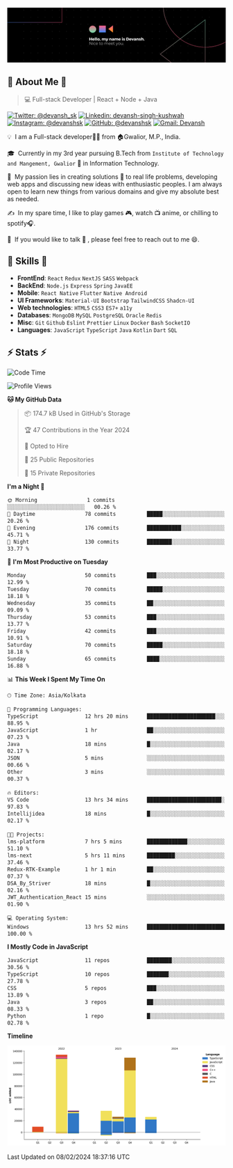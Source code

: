 ![Banner](./Devansh%20Singh%20Banner.png)

## 👋 About Me 👋

> 💻 Full-stack Developer | React + Node + Java

[![Twitter: @devansh_sk](https://img.shields.io/twitter/follow/devansh_sk?style=social)](https://twitter.com/devansh_sk)
[![Linkedin: devansh-singh-kushwah](https://img.shields.io/badge/-Devansh%20Singh%20Kushwah-blue?style=flat-square&logo=Linkedin&logoColor=white&link=https://www.linkedin.com/in/devanshsk/)](https://www.linkedin.com/in/devanshsk/)
[![Instagram: @devanshsk](https://img.shields.io/badge/-devanshsk-E4405F?style=flat-square&logo=instagram&logoColor=white)](https://instagram.com/devanshsk)
[![GitHub: @devanshsk](https://img.shields.io/github/followers/devanshsk?label=follow&style=social)](https://github.com/devanshsk)
[![Gmail: Devansh](https://img.shields.io/badge/Gmail-D14836?style=flat-square&logo=gmail&logoColor=white)](mailto:work.devanshsk@gmail.com)

💡 &nbsp;I am a Full-stack developer🧑‍💻 from 🏠Gwalior, M.P., India.

🎓 &nbsp;Currently in my 3rd year pursuing B.Tech from `Institute of Technology and Mangement, Gwalior` 🏫 in Information Technology.

🌱 &nbsp;My passion lies in creating solutions 🚩 to real life problems, developing web apps and discussing new ideas with enthusiastic peoples.
I am always open to learn new things from various domains and give my absolute best as needed.

✍️ &nbsp;In my spare time, I like to play games 🎮, watch 📺 anime, or chilling to spotify🎧.

💬 &nbsp;If you would like to talk 👋 , please feel free to reach out to me 😄.

##  🎉 Skills  🎉
- **FrontEnd**: `React` `Redux` `NextJS` `SASS` `Webpack`
- **BackEnd**: `Node.js` `Express` `Spring` `JavaEE`
- **Mobile**: `React Native` `Flutter` `Native Android`
- **UI Frameworks**: `Material-UI` `Bootstrap` `TailwindCSS` `Shadcn-UI`
- **Web technologies**: `HTML5` `CSS3` `ES7+` `a11y`
- **Databases**: `MongoDB` `MySQL` `PostgreSQL` `Oracle` `Redis`
- **Misc**: `Git` `Github` `Eslint` `Prettier` `Linux` `Docker` `Bash` `SocketIO`
- **Languages**: `JavaScript` `TypeScript` `Java` `Kotlin` `Dart` `SQL`

## ⚡ Stats ⚡
<!--START_SECTION:waka-->
![Code Time](http://img.shields.io/badge/Code%20Time-55%20hrs%2053%20mins-blue)

![Profile Views](http://img.shields.io/badge/Profile%20Views-91-blue)

**🐱 My GitHub Data** 

> 📦 174.7 kB Used in GitHub's Storage 
 > 
> 🏆 47 Contributions in the Year 2024
 > 
> 💼 Opted to Hire
 > 
> 📜 25 Public Repositories 
 > 
> 🔑 15 Private Repositories 
 > 
**I'm a Night 🦉** 

```text
🌞 Morning                1 commits           ░░░░░░░░░░░░░░░░░░░░░░░░░   00.26 % 
🌆 Daytime                78 commits          █████░░░░░░░░░░░░░░░░░░░░   20.26 % 
🌃 Evening                176 commits         ███████████░░░░░░░░░░░░░░   45.71 % 
🌙 Night                  130 commits         ████████░░░░░░░░░░░░░░░░░   33.77 % 
```
📅 **I'm Most Productive on Tuesday** 

```text
Monday                   50 commits          ███░░░░░░░░░░░░░░░░░░░░░░   12.99 % 
Tuesday                  70 commits          █████░░░░░░░░░░░░░░░░░░░░   18.18 % 
Wednesday                35 commits          ██░░░░░░░░░░░░░░░░░░░░░░░   09.09 % 
Thursday                 53 commits          ███░░░░░░░░░░░░░░░░░░░░░░   13.77 % 
Friday                   42 commits          ███░░░░░░░░░░░░░░░░░░░░░░   10.91 % 
Saturday                 70 commits          █████░░░░░░░░░░░░░░░░░░░░   18.18 % 
Sunday                   65 commits          ████░░░░░░░░░░░░░░░░░░░░░   16.88 % 
```


📊 **This Week I Spent My Time On** 

```text
🕑︎ Time Zone: Asia/Kolkata

💬 Programming Languages: 
TypeScript               12 hrs 20 mins      ██████████████████████░░░   88.95 % 
JavaScript               1 hr                ██░░░░░░░░░░░░░░░░░░░░░░░   07.23 % 
Java                     18 mins             █░░░░░░░░░░░░░░░░░░░░░░░░   02.17 % 
JSON                     5 mins              ░░░░░░░░░░░░░░░░░░░░░░░░░   00.66 % 
Other                    3 mins              ░░░░░░░░░░░░░░░░░░░░░░░░░   00.37 % 

🔥 Editors: 
VS Code                  13 hrs 34 mins      ████████████████████████░   97.83 % 
Intellijidea             18 mins             █░░░░░░░░░░░░░░░░░░░░░░░░   02.17 % 

🐱‍💻 Projects: 
lms-platform             7 hrs 5 mins        █████████████░░░░░░░░░░░░   51.10 % 
lms-next                 5 hrs 11 mins       █████████░░░░░░░░░░░░░░░░   37.46 % 
Redux-RTK-Example        1 hr 1 min          ██░░░░░░░░░░░░░░░░░░░░░░░   07.37 % 
DSA_By_Striver           18 mins             █░░░░░░░░░░░░░░░░░░░░░░░░   02.16 % 
JWT_Authentication_React 15 mins             ░░░░░░░░░░░░░░░░░░░░░░░░░   01.90 % 

💻 Operating System: 
Windows                  13 hrs 52 mins      █████████████████████████   100.00 % 
```

**I Mostly Code in JavaScript** 

```text
JavaScript               11 repos            ████████░░░░░░░░░░░░░░░░░   30.56 % 
TypeScript               10 repos            ███████░░░░░░░░░░░░░░░░░░   27.78 % 
CSS                      5 repos             ███░░░░░░░░░░░░░░░░░░░░░░   13.89 % 
Java                     3 repos             ██░░░░░░░░░░░░░░░░░░░░░░░   08.33 % 
Python                   1 repo              █░░░░░░░░░░░░░░░░░░░░░░░░   02.78 % 
```



**Timeline**

![Lines of Code chart](https://raw.githubusercontent.com/DevanshSK/DevanshSK/main/assets/bar_graph.png)


 Last Updated on 08/02/2024 18:37:16 UTC
<!--END_SECTION:waka-->
